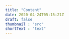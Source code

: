 ```yaml
---
title: "Content"
date: 2020-04-24T05:15:21Z
draft: false
thumbnail : "src"
shortText : "text"
---
```


